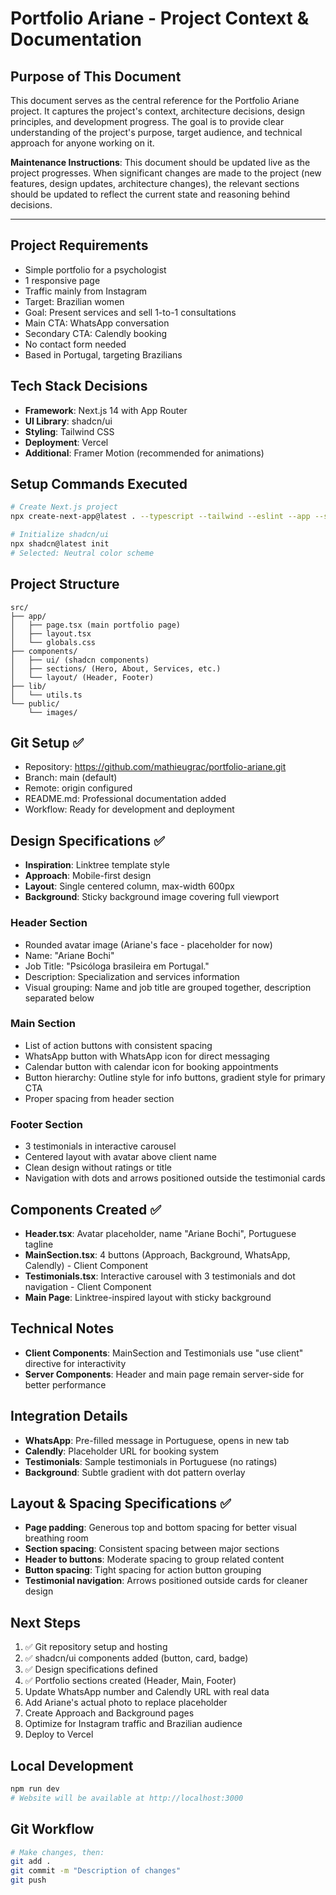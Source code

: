 # Portfolio Ariane - Project Context & Documentation

## Purpose of This Document

This document serves as the central reference for the Portfolio Ariane project. It captures the project's context, architecture decisions, design principles, and development progress. The goal is to provide clear understanding of the project's purpose, target audience, and technical approach for anyone working on it.

**Maintenance Instructions**: This document should be updated live as the project progresses. When significant changes are made to the project (new features, design updates, architecture changes), the relevant sections should be updated to reflect the current state and reasoning behind decisions.

---

## Project Requirements
- Simple portfolio for a psychologist
- 1 responsive page
- Traffic mainly from Instagram
- Target: Brazilian women
- Goal: Present services and sell 1-to-1 consultations
- Main CTA: WhatsApp conversation
- Secondary CTA: Calendly booking
- No contact form needed
- Based in Portugal, targeting Brazilians

## Tech Stack Decisions
- **Framework**: Next.js 14 with App Router
- **UI Library**: shadcn/ui
- **Styling**: Tailwind CSS
- **Deployment**: Vercel
- **Additional**: Framer Motion (recommended for animations)

## Setup Commands Executed
```bash
# Create Next.js project
npx create-next-app@latest . --typescript --tailwind --eslint --app --src-dir --import-alias "@/*" --yes

# Initialize shadcn/ui
npx shadcn@latest init
# Selected: Neutral color scheme
```

## Project Structure
```
src/
├── app/
│   ├── page.tsx (main portfolio page)
│   ├── layout.tsx
│   └── globals.css
├── components/
│   ├── ui/ (shadcn components)
│   ├── sections/ (Hero, About, Services, etc.)
│   └── layout/ (Header, Footer)
├── lib/
│   └── utils.ts
└── public/
    └── images/
```

## Git Setup ✅
- Repository: https://github.com/mathieugrac/portfolio-ariane.git
- Branch: main (default)
- Remote: origin configured
- README.md: Professional documentation added
- Workflow: Ready for development and deployment

## Design Specifications ✅
- **Inspiration**: Linktree template style
- **Approach**: Mobile-first design
- **Layout**: Single centered column, max-width 600px
- **Background**: Sticky background image covering full viewport

### Header Section
- Rounded avatar image (Ariane's face - placeholder for now)
- Name: "Ariane Bochi"
- Job Title: "Psicóloga brasileira em Portugal."
- Description: Specialization and services information
- Visual grouping: Name and job title are grouped together, description separated below

### Main Section
- List of action buttons with consistent spacing
- WhatsApp button with WhatsApp icon for direct messaging
- Calendar button with calendar icon for booking appointments
- Button hierarchy: Outline style for info buttons, gradient style for primary CTA
- Proper spacing from header section

### Footer Section
- 3 testimonials in interactive carousel
- Centered layout with avatar above client name
- Clean design without ratings or title
- Navigation with dots and arrows positioned outside the testimonial cards

## Components Created ✅
- **Header.tsx**: Avatar placeholder, name "Ariane Bochi", Portuguese tagline
- **MainSection.tsx**: 4 buttons (Approach, Background, WhatsApp, Calendly) - Client Component
- **Testimonials.tsx**: Interactive carousel with 3 testimonials and dot navigation - Client Component
- **Main Page**: Linktree-inspired layout with sticky background

## Technical Notes
- **Client Components**: MainSection and Testimonials use "use client" directive for interactivity
- **Server Components**: Header and main page remain server-side for better performance

## Integration Details
- **WhatsApp**: Pre-filled message in Portuguese, opens in new tab
- **Calendly**: Placeholder URL for booking system
- **Testimonials**: Sample testimonials in Portuguese (no ratings)
- **Background**: Subtle gradient with dot pattern overlay

## Layout & Spacing Specifications ✅
- **Page padding**: Generous top and bottom spacing for better visual breathing room
- **Section spacing**: Consistent spacing between major sections
- **Header to buttons**: Moderate spacing to group related content
- **Button spacing**: Tight spacing for action button grouping
- **Testimonial navigation**: Arrows positioned outside cards for cleaner design

## Next Steps
1. ✅ Git repository setup and hosting
2. ✅ shadcn/ui components added (button, card, badge)
3. ✅ Design specifications defined
4. ✅ Portfolio sections created (Header, Main, Footer)
5. Update WhatsApp number and Calendly URL with real data
6. Add Ariane's actual photo to replace placeholder
7. Create Approach and Background pages
8. Optimize for Instagram traffic and Brazilian audience
9. Deploy to Vercel

## Local Development
```bash
npm run dev
# Website will be available at http://localhost:3000
```

## Git Workflow
```bash
# Make changes, then:
git add .
git commit -m "Description of changes"
git push
``` 
